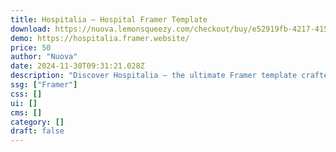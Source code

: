 ```yaml
---
title: Hospitalia — Hospital Framer Template
download: https://nuova.lemonsqueezy.com/checkout/buy/e52919fb-4217-4157-a8cb-99536344613e
demo: https://hospitalia.framer.website/
price: 50
author: "Nuova"
date: 2024-11-30T09:31:21.028Z
description: "Discover Hospitalia – the ultimate Framer template crafted exclusively for hospitals. Showcase your medical team, contact info, healthcare services and appointment page."
ssg: ["Framer"]
css: []
ui: []
cms: []
category: []
draft: false
---
```

